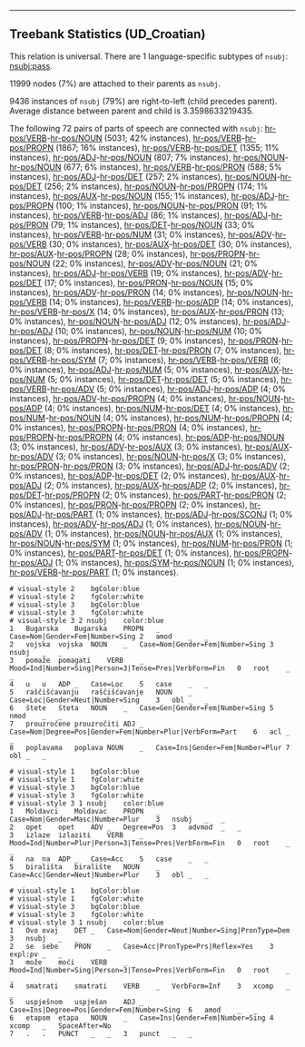 

--------------------------------------------------------------------------------

## Treebank Statistics (UD_Croatian)

This relation is universal.
There are 1 language-specific subtypes of `nsubj`: [nsubj:pass]().

11999 nodes (7%) are attached to their parents as `nsubj`.

9436 instances of `nsubj` (79%) are right-to-left (child precedes parent).
Average distance between parent and child is 3.3598633219435.

The following 72 pairs of parts of speech are connected with `nsubj`: [hr-pos/VERB]()-[hr-pos/NOUN]() (5031; 42% instances), [hr-pos/VERB]()-[hr-pos/PROPN]() (1867; 16% instances), [hr-pos/VERB]()-[hr-pos/DET]() (1355; 11% instances), [hr-pos/ADJ]()-[hr-pos/NOUN]() (807; 7% instances), [hr-pos/NOUN]()-[hr-pos/NOUN]() (677; 6% instances), [hr-pos/VERB]()-[hr-pos/PRON]() (588; 5% instances), [hr-pos/ADJ]()-[hr-pos/DET]() (257; 2% instances), [hr-pos/NOUN]()-[hr-pos/DET]() (256; 2% instances), [hr-pos/NOUN]()-[hr-pos/PROPN]() (174; 1% instances), [hr-pos/AUX]()-[hr-pos/NOUN]() (155; 1% instances), [hr-pos/ADJ]()-[hr-pos/PROPN]() (100; 1% instances), [hr-pos/NOUN]()-[hr-pos/PRON]() (91; 1% instances), [hr-pos/VERB]()-[hr-pos/ADJ]() (86; 1% instances), [hr-pos/ADJ]()-[hr-pos/PRON]() (79; 1% instances), [hr-pos/DET]()-[hr-pos/NOUN]() (33; 0% instances), [hr-pos/VERB]()-[hr-pos/NUM]() (31; 0% instances), [hr-pos/ADV]()-[hr-pos/VERB]() (30; 0% instances), [hr-pos/AUX]()-[hr-pos/DET]() (30; 0% instances), [hr-pos/AUX]()-[hr-pos/PROPN]() (28; 0% instances), [hr-pos/PROPN]()-[hr-pos/NOUN]() (22; 0% instances), [hr-pos/ADV]()-[hr-pos/NOUN]() (21; 0% instances), [hr-pos/ADJ]()-[hr-pos/VERB]() (19; 0% instances), [hr-pos/ADV]()-[hr-pos/DET]() (17; 0% instances), [hr-pos/PRON]()-[hr-pos/NOUN]() (15; 0% instances), [hr-pos/ADV]()-[hr-pos/PRON]() (14; 0% instances), [hr-pos/NOUN]()-[hr-pos/VERB]() (14; 0% instances), [hr-pos/VERB]()-[hr-pos/ADP]() (14; 0% instances), [hr-pos/VERB]()-[hr-pos/X]() (14; 0% instances), [hr-pos/AUX]()-[hr-pos/PRON]() (13; 0% instances), [hr-pos/NOUN]()-[hr-pos/ADJ]() (12; 0% instances), [hr-pos/ADJ]()-[hr-pos/ADJ]() (10; 0% instances), [hr-pos/NOUN]()-[hr-pos/NUM]() (10; 0% instances), [hr-pos/PROPN]()-[hr-pos/DET]() (9; 0% instances), [hr-pos/PRON]()-[hr-pos/DET]() (8; 0% instances), [hr-pos/DET]()-[hr-pos/PRON]() (7; 0% instances), [hr-pos/VERB]()-[hr-pos/SYM]() (7; 0% instances), [hr-pos/VERB]()-[hr-pos/VERB]() (6; 0% instances), [hr-pos/ADJ]()-[hr-pos/NUM]() (5; 0% instances), [hr-pos/AUX]()-[hr-pos/NUM]() (5; 0% instances), [hr-pos/DET]()-[hr-pos/DET]() (5; 0% instances), [hr-pos/VERB]()-[hr-pos/ADV]() (5; 0% instances), [hr-pos/ADJ]()-[hr-pos/ADP]() (4; 0% instances), [hr-pos/ADV]()-[hr-pos/PROPN]() (4; 0% instances), [hr-pos/NOUN]()-[hr-pos/ADP]() (4; 0% instances), [hr-pos/NUM]()-[hr-pos/DET]() (4; 0% instances), [hr-pos/NUM]()-[hr-pos/NOUN]() (4; 0% instances), [hr-pos/NUM]()-[hr-pos/PROPN]() (4; 0% instances), [hr-pos/PROPN]()-[hr-pos/PRON]() (4; 0% instances), [hr-pos/PROPN]()-[hr-pos/PROPN]() (4; 0% instances), [hr-pos/ADP]()-[hr-pos/NOUN]() (3; 0% instances), [hr-pos/ADV]()-[hr-pos/AUX]() (3; 0% instances), [hr-pos/AUX]()-[hr-pos/ADV]() (3; 0% instances), [hr-pos/NOUN]()-[hr-pos/X]() (3; 0% instances), [hr-pos/PRON]()-[hr-pos/PRON]() (3; 0% instances), [hr-pos/ADJ]()-[hr-pos/ADV]() (2; 0% instances), [hr-pos/ADP]()-[hr-pos/DET]() (2; 0% instances), [hr-pos/AUX]()-[hr-pos/ADJ]() (2; 0% instances), [hr-pos/AUX]()-[hr-pos/ADP]() (2; 0% instances), [hr-pos/DET]()-[hr-pos/PROPN]() (2; 0% instances), [hr-pos/PART]()-[hr-pos/PRON]() (2; 0% instances), [hr-pos/PRON]()-[hr-pos/PROPN]() (2; 0% instances), [hr-pos/ADJ]()-[hr-pos/PART]() (1; 0% instances), [hr-pos/ADJ]()-[hr-pos/SCONJ]() (1; 0% instances), [hr-pos/ADV]()-[hr-pos/ADJ]() (1; 0% instances), [hr-pos/NOUN]()-[hr-pos/ADV]() (1; 0% instances), [hr-pos/NOUN]()-[hr-pos/AUX]() (1; 0% instances), [hr-pos/NOUN]()-[hr-pos/SYM]() (1; 0% instances), [hr-pos/NUM]()-[hr-pos/PRON]() (1; 0% instances), [hr-pos/PART]()-[hr-pos/DET]() (1; 0% instances), [hr-pos/PROPN]()-[hr-pos/ADJ]() (1; 0% instances), [hr-pos/SYM]()-[hr-pos/NOUN]() (1; 0% instances), [hr-pos/VERB]()-[hr-pos/PART]() (1; 0% instances).


~~~ conllu
# visual-style 2	bgColor:blue
# visual-style 2	fgColor:white
# visual-style 3	bgColor:blue
# visual-style 3	fgColor:white
# visual-style 3 2 nsubj	color:blue
1	Bugarska	Bugarska	PROPN	_	Case=Nom|Gender=Fem|Number=Sing	2	amod	_	_
2	vojska	vojska	NOUN	_	Case=Nom|Gender=Fem|Number=Sing	3	nsubj	_	_
3	pomaže	pomagati	VERB	_	Mood=Ind|Number=Sing|Person=3|Tense=Pres|VerbForm=Fin	0	root	_	_
4	u	u	ADP	_	Case=Loc	5	case	_	_
5	raščišćavanju	raščišćavanje	NOUN	_	Case=Loc|Gender=Neut|Number=Sing	3	obl	_	_
6	štete	šteta	NOUN	_	Case=Gen|Gender=Fem|Number=Sing	5	nmod	_	_
7	prouzročene	prouzročiti	ADJ	_	Case=Nom|Degree=Pos|Gender=Fem|Number=Plur|VerbForm=Part	6	acl	_	_
8	poplavama	poplava	NOUN	_	Case=Ins|Gender=Fem|Number=Plur	7	obl	_	_

~~~


~~~ conllu
# visual-style 1	bgColor:blue
# visual-style 1	fgColor:white
# visual-style 3	bgColor:blue
# visual-style 3	fgColor:white
# visual-style 3 1 nsubj	color:blue
1	Moldavci	Moldavac	PROPN	_	Case=Nom|Gender=Masc|Number=Plur	3	nsubj	_	_
2	opet	opet	ADV	_	Degree=Pos	3	advmod	_	_
3	izlaze	izlaziti	VERB	_	Mood=Ind|Number=Plur|Person=3|Tense=Pres|VerbForm=Fin	0	root	_	_
4	na	na	ADP	_	Case=Acc	5	case	_	_
5	birališta	biralište	NOUN	_	Case=Acc|Gender=Neut|Number=Plur	3	obl	_	_

~~~


~~~ conllu
# visual-style 1	bgColor:blue
# visual-style 1	fgColor:white
# visual-style 3	bgColor:blue
# visual-style 3	fgColor:white
# visual-style 3 1 nsubj	color:blue
1	Ovo	ovaj	DET	_	Case=Nom|Gender=Neut|Number=Sing|PronType=Dem	3	nsubj	_	_
2	se	sebe	PRON	_	Case=Acc|PronType=Prs|Reflex=Yes	3	expl:pv	_	_
3	može	moći	VERB	_	Mood=Ind|Number=Sing|Person=3|Tense=Pres|VerbForm=Fin	0	root	_	_
4	smatrati	smatrati	VERB	_	VerbForm=Inf	3	xcomp	_	_
5	uspješnom	uspješan	ADJ	_	Case=Ins|Degree=Pos|Gender=Fem|Number=Sing	6	amod	_	_
6	etapom	etapa	NOUN	_	Case=Ins|Gender=Fem|Number=Sing	4	xcomp	_	SpaceAfter=No
7	.	.	PUNCT	_	_	3	punct	_	_

~~~


